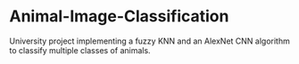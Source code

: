 # Animal-Image-Classification
University project implementing a fuzzy KNN and an AlexNet CNN algorithm to classify multiple classes of animals.
